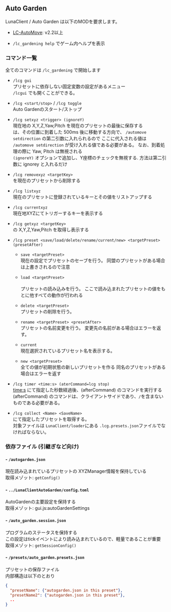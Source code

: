 ## Auto Garden
LunaClient / Auto Garden は以下のMODを要求します。
- [LC-AutoMove](https://github.com/luna724/LC-AutoMove/releases): v2.2以上

- `/lc_gardening help` でゲーム内ヘルプを表示

### コマンド一覧
全てのコマンドは `/lc_gardening` で開始します <br>

- `/lcg gui` <br>
プリセットに依存しない固定変数の設定があるメニュー <br>
`/lcgui` でも開くことができる。

- `/lcg <start/stop>` / `/lcg toggle` <br>
Auto Gardenのスタート/ストップ <br>

- `/lcg setxyz <trigger> (ignoreY)` <br>
現在地の X,Y,Z,Yaw,Pitch を現在のプリセットの最後に保存する <br>
<trigger>は、その位置に到着した 500ms 後に移動する方向で、
`/automove setdirection` の第二引数に入れられるので
ここに代入される値は `/automove setdirection` が受け入れる値である必要がある。
なお、到着処理の際に Yaw, Pitch は無視される <br>
`(ignoreY)` オプションで追加し、Y座標のチェックを無視する.
方法は第二引数に ignorey と入れるだけ

- `/lcg removexyz <targetKey>` <br>
<targetKe>を現在のプリセットから削除する <br>

- `/lcg listxyz` <br>
現在のプリセットに登録されているキーとその値をリストアップする <br>

- `/lcg currentxyz` <br>
現在地XYZにてトリガーするキーを表示する <br>
 
- `/lcg getxyz <targetKey>` <br>
<targetKey>の X,Y,Z,Yaw,Pitch を取得し表示する <br>

- `/lcg preset <save/load/delete/rename/current/new> <targetPreset> (presetAfter)` <br>
  - `save <targetPreset>` <br>
  現在の設定でプリセットのセーブを行う。
  同盟のプリセットがある場合は上書きされるので注意

  - `load <targetPreset>` <br>  
  プリセットの読み込みを行う。
  ここで読み込まれたプリセットの値をもとに他すべての動作が行われる

  - `delete <targetPreset>` <br>
  プリセットの削除を行う。

  - `rename <targetPreset> <presetAfter>` <br>
  プリセットの名前変更を行う。
  変更先の名前がある場合はエラーを返す。

  - `current` <br>
  現在選択されているプリセット名を表示する。

  - `new <targetPreset>` <br>
  全ての値が初期状態の新しいプリセットを作る
  同名のプリセットがある場合はエラーを返す

- `/lcg timer <time:s> (aterCommand=lcg stop)` <br>
<time:s> にて指定した秒数経過後、(afterCommand) のコマンドを実行する <br>
(afterCommand) のコマンドは、クライアントサイドであり、`/`を含まないものである必要がある。 <br>

- `/lcg collect <Name> <SaveName>` <br>
<Name>にて指定したプリセットを取得する。 <br>
対象ファイルは `LunaClient/loader`にある `.lcg.presets.json`ファイルでなければならない。 <br>


### 依存ファイル (引継ぎなど向け)
#### - `/autogarden.json`
現在読み込まれているプリセットの XYZManager情報を保持している <br>
取得メゾット: `getConfig()`

#### - `../LunaClientAutoGarden/config.toml`
AutoGardenの主要設定を保持する <br>
取得メゾット: gui.js:autoGardenSettings

#### - `/auto_garden.session.json`
プログラムのステータスを保持する <br>
この設定はtickイベントにより読み込まれているので、軽量であることが重要 <br>
取得メゾット: `getSessionConfig()`

#### - `/presets/auto_garden.presets.json`
プリセットの保存ファイル <br>
内部構造は以下のとおり

```json
{
  "presetName": {"autogarden.json in this preset"},
  "presetName2": {"autogarden.json in this preset"},
  ..
}
```